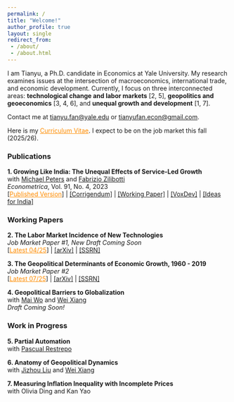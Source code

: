 ```yaml
---
permalink: /
title: "Welcome!"
author_profile: true
layout: single
redirect_from: 
 - /about/
 - /about.html
---
```


I am Tianyu, a Ph.D. candidate in Economics at Yale University. My research examines issues at the intersection of macroeconomics, international trade, and economic development. Currently, I focus on three interconnected areas: **technological change and labor markets** [2, 5], **geopolitics and geoeconomics** [3, 4, 6], and **unequal growth and development** [1, 7].

Contact me at <a href="mailto:tianyu.fan@yale.edu" style="color: darkorange;">tianyu.fan@yale.edu</a> or <a href="mailto:tianyufan.econ@gmail.com">tianyufan.econ@gmail.com</a>.

Here is my <a href="/files/CV_FAN_Tianyu.pdf" style="color: darkorange;" title="Download Tianyu Fan's CV">Curriculum Vitae</a>. I expect to be on the job market this fall (2025/26).

### Publications

**1. Growing Like India: The Unequal Effects of Service-Led Growth**  
with [Michael Peters](https://mipeters.weebly.com) and [Fabrizio Zilibotti](https://campuspress.yale.edu/zilibotti/)  
*Econometrica*, Vol. 91, No. 4, 2023  
[<a href="/files/FPZ_UnequalGrowth.pdf" style="color: darkorange;">Published Version</a>] | [[Corrigendum]](/files/FPZ_Corrigendum.pdf) | [[Working Paper]](/files/FPZ_ECMA_final.pdf) | [[VoxDev]](https://voxdev.org/topic/macroeconomics-growth/how-services-drive-growth-emerging-economies-evidence-india) | [[Ideas for India]](https://www.ideasforindia.in/topics/macroeconomics/india-s-service-led-growth.html)

### Working Papers

**2. The Labor Market Incidence of New Technologies**  
*Job Market Paper #1, New Draft Coming Soon*  
[<a href="/files/FAN_Technology_Incidence.pdf" style="color: darkorange;">Latest 04/25</a>] | [[arXiv]](https://arxiv.org/abs/2504.04047) | [[SSRN]](https://ssrn.com/abstract=5160195)

**3. The Geopolitical Determinants of Economic Growth, 1960 - 2019**  
*Job Market Paper #2*  
[<a href="/files/FAN_Tianyu_Geopolitical_Growth.pdf" style="color: darkorange;">Latest 07/25</a>] | [[arXiv]](https://arxiv.org/abs/2507.04833) | [[SSRN]](https://ssrn.com/abstract=5341272)

**4. Geopolitical Barriers to Globalization**  
with [Mai Wo](https://sites.google.com/view/maiwo/) and [Wei Xiang](https://sites.google.com/view/wei-xiang)  
*Draft Coming Soon!*

### Work in Progress

**5. Partial Automation**  
with [Pascual Restrepo](https://campuspress.yale.edu/pascualrestrepo/)

**6. Anatomy of Geopolitical Dynamics**  
with [Jizhou Liu](https://ljz0.github.io) and [Wei Xiang](https://sites.google.com/view/wei-xiang)

**7. Measuring Inflation Inequality with Incomplete Prices**  
with Olivia Ding and Kan Yao